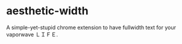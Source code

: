 # aesthetic-width
A simple-yet-stupid chrome extension to have fullwidth text for your vaporwave ＬＩＦＥ.
